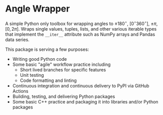# Angle Wrapper

A simple Python only toolbox for wrapping angles to $\pm180^\circ$, $[0^\circ 360^\circ]$, $\pm\pi$, $[0, 2\pi]$. Wraps single values, tuples, lists, and other various iterable types that implement the `__iter__` attribute such as NumPy arrays and Pandas data series.

This package is serving a few purposes:

* Writing good Python code
* Some basic "agile" workflow practice including
  * Short lived branches for specific features
  * Unit testing
  * Code formatting and linting
* Continuous integration and continuous delivery to PyPI via GitHub Actions
* Building, testing, and delivering Python packages
* Some basic C++ practice and packaging it into libraries and/or Python packages 